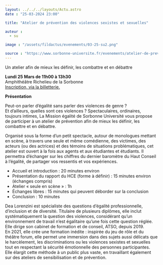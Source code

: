 ```yaml
---
layout: ../../../layouts/Actu.astro
date : "25-03-2024 23:00"

title: "Atelier de prévention des violences sexistes et sexuelles"

auteur :
  - su

image : "/assets/fildactus/evenements/03-25-su2.png"

source : "https://www.sorbonne-universite.fr/evenements/atelier-de-prevention-des-violences-sexistes-et-sexuelles"
---
```


Un atelier afin de mieux les définir, les combattre et en débattre

__Lundi 25 Mars de 11h00 à 13h30__  
Amphithéâtre Richelieu de la Sorbonne  
[Inscription, via la billetterie.](https://www.billetweb.fr/atelier-prevention-vss)

__Présentation__

Peut-on parler d’égalité sans parler des violences de genre ?  
Et d’ailleurs, quelles sont ces violences ? Spectaculaires, ordinaires, toujours intimes, La Mission égalité de Sorbonne Université vous propose de participer à un atelier de prévention afin de mieux les définir, les combattre et en débattre.

Organisé sous la forme d’un petit spectacle, autour de monologues mettant en scène, à travers une seule et même comédienne, des victimes, des acteurs (ou des actrices) et des témoins de situations problématiques, cet atelier est ouvert à la fois aux agents et aux étudiantes et étudiants. Il permettra d’échanger sur les chiffres du dernier baromètre du Haut Conseil à l’égalité, de partager vos ressentis et vos expériences.

- Accueil et introduction : 20 minutes environ  
- Présentation du rapport du HCE (forme à définir) : 15 minutes environ (échanges compris)  
- Atelier « seule en scène » : 1h  
- Échanges libres : 15 minutes qui peuvent déborder sur la conclusion  
- Conclusion : 10 minutes

Dea Lorenzini est spécialiste des questions d’égalité professionnelle, d’inclusion et de diversité. Titulaire de plusieurs diplômes, elle inclut systématiquement la question des violences, considérant qu’un environnement de travail n’est égalitaire qu’une fois cette question réglée. Elle dirige son cabinet de formation et de conseil, ATSO, depuis 2019.  
En 2021, elle crée une formation inédite : inspirée du jeu de rôle et du théâtre forum, elle permet une immersion dans des sujets aussi délicats que le harcèlement, les discriminations ou les violences sexistes et sexuelles tout en respectant la sécurité émotionnelle des personnes participantes. Elle élargit cette méthode à un public plus vaste, en travaillant également sur des ateliers de sensibilisation et de prévention.  

